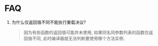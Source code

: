 







# FAQ



1.   为什么仅返回值不同不能执行重载决议? 

     >   因为有些函数的返回值可能并未使用, 如果同名同参数列表的函数仅返回值不同, 此时编译器就无法判断要使用哪个方法实例. 

